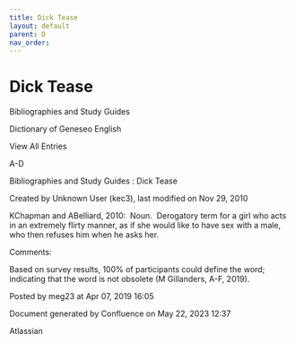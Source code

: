 ```yaml
---
title: Dick Tease
layout: default
parent: D
nav_order:
---
```


# Dick Tease

Bibliographies and Study Guides

Dictionary of Geneseo English

View All Entries

A-D

Bibliographies and Study Guides : Dick Tease

Created by  Unknown User (kec3), last modified on Nov 29, 2010

KChapman and ABelliard, 2010:  Noun.  Derogatory term for a girl who acts in an extremely flirty manner, as if she would like to have sex with a male, who then refuses him when he asks her.

Comments:

Based on survey results, 100% of participants could define the word; indicating that the word is not obsolete (M Gillanders, A-F, 2019).

Posted by meg23 at Apr 07, 2019 16:05

Document generated by Confluence on May 22, 2023 12:37

Atlassian
